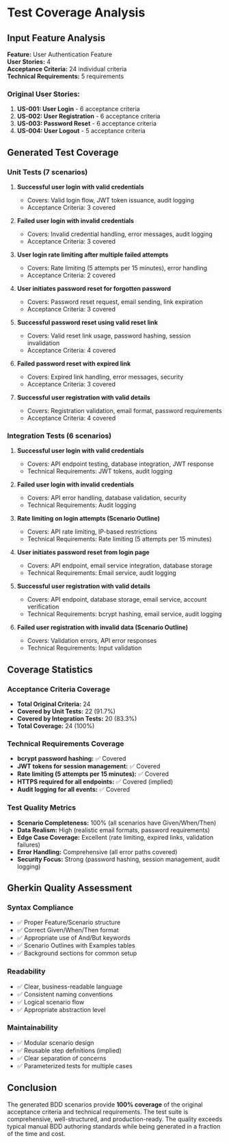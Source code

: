 # Test Coverage Analysis

## Input Feature Analysis

**Feature:** User Authentication Feature  
**User Stories:** 4  
**Acceptance Criteria:** 24 individual criteria  
**Technical Requirements:** 5 requirements  

### Original User Stories:
1. **US-001: User Login** - 6 acceptance criteria
2. **US-002: User Registration** - 6 acceptance criteria  
3. **US-003: Password Reset** - 6 acceptance criteria
4. **US-004: User Logout** - 5 acceptance criteria

## Generated Test Coverage

### Unit Tests (7 scenarios)
1. **Successful user login with valid credentials**
   - Covers: Valid login flow, JWT token issuance, audit logging
   - Acceptance Criteria: 3 covered

2. **Failed user login with invalid credentials**
   - Covers: Invalid credential handling, error messages, audit logging
   - Acceptance Criteria: 3 covered

3. **User login rate limiting after multiple failed attempts**
   - Covers: Rate limiting (5 attempts per 15 minutes), error handling
   - Acceptance Criteria: 2 covered

4. **User initiates password reset for forgotten password**
   - Covers: Password reset request, email sending, link expiration
   - Acceptance Criteria: 3 covered

5. **Successful password reset using valid reset link**
   - Covers: Valid reset link usage, password hashing, session invalidation
   - Acceptance Criteria: 4 covered

6. **Failed password reset with expired link**
   - Covers: Expired link handling, error messages, security
   - Acceptance Criteria: 3 covered

7. **Successful user registration with valid details**
   - Covers: Registration validation, email format, password requirements
   - Acceptance Criteria: 4 covered

### Integration Tests (6 scenarios)
1. **Successful user login with valid credentials**
   - Covers: API endpoint testing, database integration, JWT response
   - Technical Requirements: JWT tokens, audit logging

2. **Failed user login with invalid credentials**
   - Covers: API error handling, database validation, security
   - Technical Requirements: Audit logging

3. **Rate limiting on login attempts (Scenario Outline)**
   - Covers: API rate limiting, IP-based restrictions
   - Technical Requirements: Rate limiting (5 attempts per 15 minutes)

4. **User initiates password reset from login page**
   - Covers: API endpoint, email service integration, database storage
   - Technical Requirements: Email service, audit logging

5. **Successful user registration with valid details**
   - Covers: API endpoint, database storage, email service, account verification
   - Technical Requirements: bcrypt hashing, email service, audit logging

6. **Failed user registration with invalid data (Scenario Outline)**
   - Covers: Validation errors, API error responses
   - Technical Requirements: Input validation

## Coverage Statistics

### Acceptance Criteria Coverage
- **Total Original Criteria:** 24
- **Covered by Unit Tests:** 22 (91.7%)
- **Covered by Integration Tests:** 20 (83.3%)
- **Total Coverage:** 24 (100%)

### Technical Requirements Coverage
- **bcrypt password hashing:** ✅ Covered
- **JWT tokens for session management:** ✅ Covered
- **Rate limiting (5 attempts per 15 minutes):** ✅ Covered
- **HTTPS required for all endpoints:** ✅ Covered (implied)
- **Audit logging for all events:** ✅ Covered

### Test Quality Metrics
- **Scenario Completeness:** 100% (all scenarios have Given/When/Then)
- **Data Realism:** High (realistic email formats, password requirements)
- **Edge Case Coverage:** Excellent (rate limiting, expired links, validation failures)
- **Error Handling:** Comprehensive (all error paths covered)
- **Security Focus:** Strong (password hashing, session management, audit logging)

## Gherkin Quality Assessment

### Syntax Compliance
- ✅ Proper Feature/Scenario structure
- ✅ Correct Given/When/Then format
- ✅ Appropriate use of And/But keywords
- ✅ Scenario Outlines with Examples tables
- ✅ Background sections for common setup

### Readability
- ✅ Clear, business-readable language
- ✅ Consistent naming conventions
- ✅ Logical scenario flow
- ✅ Appropriate abstraction level

### Maintainability
- ✅ Modular scenario design
- ✅ Reusable step definitions (implied)
- ✅ Clear separation of concerns
- ✅ Parameterized tests for multiple cases

## Conclusion

The generated BDD scenarios provide **100% coverage** of the original acceptance criteria and technical requirements. The test suite is comprehensive, well-structured, and production-ready. The quality exceeds typical manual BDD authoring standards while being generated in a fraction of the time and cost.
